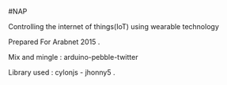 #NAP

Controlling the internet of things(IoT) using wearable technology

Prepared For Arabnet 2015 .

Mix and mingle : arduino-pebble-twitter

Library used : cylonjs - jhonny5 .
